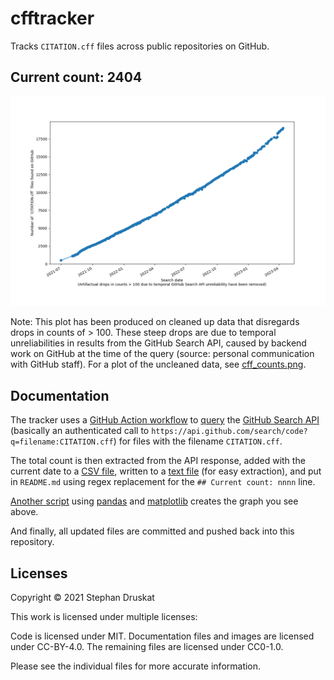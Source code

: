 <!--
SPDX-FileCopyrightText: 2021 Stephan Druskat <mail@sdruskat.net>
SPDX-License-Identifier: CC-BY-4.0
-->

# cfftracker

Tracks `CITATION.cff` files across public repositories on GitHub.

## Current count: 2404

![A graph showing a timeline of file counts for CITATION.cff files across GitHub retrieved via GitHub search API.](cff_counts_clean.png)

Note: This plot has been produced on cleaned up data that disregards drops in counts of > 100.
These steep drops are due to temporal unreliabilities in results from the GitHub Search API, 
caused by backend work on GitHub at the time of the query (source: personal communication with GitHub staff).
For a plot of the uncleaned data, see [cff_counts.png](cff_counts.png).

## Documentation

The tracker uses a [GitHub Action workflow](.github/workflows/update.yml) to [query](query_api.py) the [GitHub Search API](https://docs.github.com/en/rest/reference/search) (basically an authenticated call to  `https://api.github.com/search/code?q=filename:CITATION.cff`) for files with the filename `CITATION.cff`.

The total count is then extracted from the API response, added with the current date to a [CSV file](cff_counts.csv), written to a [text file](current_count.txt) (for easy extraction), and put in `README.md` using regex replacement for the `## Current count: nnnn` line.

[Another script](clean_plot.py) using [pandas](https://pandas.pydata.org/) and [matplotlib](https://matplotlib.org/) creates the graph you see above.

And finally, all updated files are committed and pushed back into this repository.


## Licenses

Copyright © 2021 Stephan Druskat

This work is licensed under multiple licenses:

Code is licensed under MIT.
Documentation files and images are licensed under CC-BY-4.0.
The remaining files are licensed under CC0-1.0.

Please see the individual files for more accurate information.
